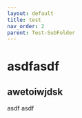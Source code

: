 ```yaml
---
layout: default
title: test
nav_order: 2
parent: Test-SubFolder
---
```


# asdfasdf
## awetoiwjdsk
asdf 
asdf 
